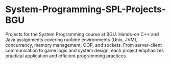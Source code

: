 # System-Programming-SPL-Projects-BGU
Projects for the System Programming course at BGU. Hands-on C++ and Java assignments covering runtime environments (Unix, JVM), concurrency, memory management, OOP, and sockets. From server-client communication to game logic and system design, each project emphasizes practical application and efficient programming practices.

